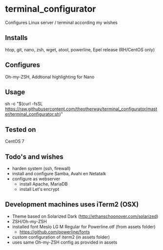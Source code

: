 # terminal_configurator
Configures Linux server / terminal according my wishes

## Installs
htop, git, nano, zsh, wget, atool, powerline, Epel release (RH/CentOS only)

## Configures
Oh-my-ZSH, Addtional highlighting for Nano

## Usage
sh -c "$(curl -fsSL https://raw.githubusercontent.com/theotherway/terminal_configurator/master/terminal_configurator.sh)"

## Tested on
CentOS 7


## Todo's and wishes
* harden system (ssh, firewall)
* install and configure Samba, Avahi en Netatalk
* configure as webserver
	* install Apache, MariaDB
	* install Let's encrypt

## Development machines uses iTerm2 (OSX)
* Theme based on Solarized Dark (http://ethanschoonover.com/solarized)
* ZSH/Oh-my-ZSH
* installed font Meslo LG M Regular for Powerline.otf (from assets folder)
	* https://github.com/powerline/fonts
* custom configuration of iterm2 (in assets folder)
* uses same Oh-my-ZSH config as provided in assets

